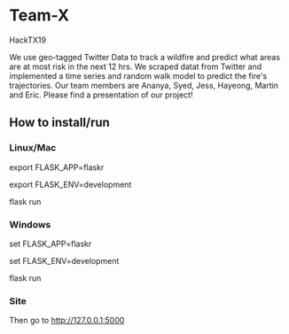 # Team-X

HackTX19

We use geo-tagged Twitter Data to track a wildfire and predict what areas are at most risk in the next 12 hrs. We scraped datat from Twitter and implemented a time series and random walk model to predict the fire's trajectories. 
Our team members are Ananya, Syed, Jess, Hayeong, Martin and Eric. Please find a presentation of our project!

## How to install/run

### Linux/Mac

export FLASK_APP=flaskr

export FLASK_ENV=development

flask run

### Windows

set FLASK_APP=flaskr

set FLASK_ENV=development

flask run

### Site

Then go to http://127.0.0.1:5000
